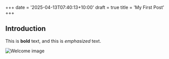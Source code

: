 +++
date = '2025-04-13T07:40:13+10:00'
draft = true
title = 'My First Post'
+++
## Introduction

This is **bold** text, and this is *emphasized* text.

![Welcome image](/images/rowdypowdy.jpeg)
